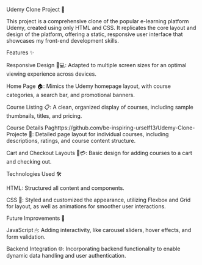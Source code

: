 Udemy Clone Project 🚀 

This project is a comprehensive clone of the popular e-learning platform Udemy, created using only HTML and CSS. It replicates the core layout and design of the platform, offering a static, responsive user interface that showcases my front-end development skills.

Features ✨

Responsive Design 📱💻: Adapted to multiple screen sizes for an optimal viewing experience across devices.

Home Page 🏠: Mimics the Udemy homepage layout, with course categories, a search bar, and promotional banners.

Course Listing 📋: A clean, organized display of courses, including sample thumbnails, titles, and pricing.

Course Details Paghttps://github.com/be-inspiring-urself13/Udemy-Clone-Projecte 📖: Detailed page layout for individual courses, including descriptions, ratings, and course content structure.

Cart and Checkout Layouts 🛒💳: Basic design for adding courses to a cart and checking out.


Technologies Used 🛠

HTML: Structured all content and components.

CSS 🎨: Styled and customized the appearance, utilizing Flexbox and Grid for layout, as well as animations for smoother user interactions.


Future Improvements 🚀

JavaScript 🖱: Adding interactivity, like carousel sliders, hover effects, and form validation.

Backend Integration 🌐: Incorporating backend functionality to enable dynamic data handling and user authentication.
